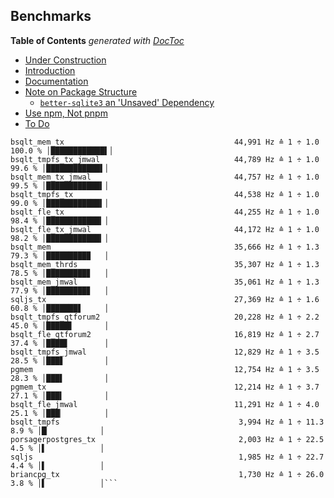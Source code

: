 
## Benchmarks


<!-- START doctoc generated TOC please keep comment here to allow auto update -->
<!-- DON'T EDIT THIS SECTION, INSTEAD RE-RUN doctoc TO UPDATE -->
**Table of Contents**  *generated with [DocToc](https://github.com/thlorenz/doctoc)*

- [Under Construction](#under-construction)
- [Introduction](#introduction)
- [Documentation](#documentation)
- [Note on Package Structure](#note-on-package-structure)
  - [`better-sqlite3` an 'Unsaved' Dependency](#better-sqlite3-an-unsaved-dependency)
- [Use npm, Not pnpm](#use-npm-not-pnpm)
- [To Do](#to-do)

<!-- END doctoc generated TOC please keep comment here to allow auto update -->


```
bsqlt_mem_tx                                      44,991 Hz ≙ 1 ÷ 1.0       100.0 % │████████████▌│
bsqlt_tmpfs_tx_jmwal                              44,789 Hz ≙ 1 ÷ 1.0        99.6 % │████████████▌│
bsqlt_mem_tx_jmwal                                44,757 Hz ≙ 1 ÷ 1.0        99.5 % │████████████▍│
bsqlt_tmpfs_tx                                    44,538 Hz ≙ 1 ÷ 1.0        99.0 % │████████████▍│
bsqlt_fle_tx                                      44,255 Hz ≙ 1 ÷ 1.0        98.4 % │████████████▎│
bsqlt_fle_tx_jmwal                                44,172 Hz ≙ 1 ÷ 1.0        98.2 % │████████████▎│
bsqlt_mem                                         35,666 Hz ≙ 1 ÷ 1.3        79.3 % │█████████▉   │
bsqlt_mem_thrds                                   35,307 Hz ≙ 1 ÷ 1.3        78.5 % │█████████▊   │
bsqlt_mem_jmwal                                   35,061 Hz ≙ 1 ÷ 1.3        77.9 % │█████████▊   │
sqljs_tx                                          27,369 Hz ≙ 1 ÷ 1.6        60.8 % │███████▋     │
bsqlt_tmpfs_qtforum2                              20,228 Hz ≙ 1 ÷ 2.2        45.0 % │█████▋       │
bsqlt_fle_qtforum2                                16,819 Hz ≙ 1 ÷ 2.7        37.4 % │████▋        │
bsqlt_tmpfs_jmwal                                 12,829 Hz ≙ 1 ÷ 3.5        28.5 % │███▋         │
pgmem                                             12,754 Hz ≙ 1 ÷ 3.5        28.3 % │███▌         │
pgmem_tx                                          12,214 Hz ≙ 1 ÷ 3.7        27.1 % │███▍         │
bsqlt_fle_jmwal                                   11,291 Hz ≙ 1 ÷ 4.0        25.1 % │███▏         │
bsqlt_tmpfs                                        3,994 Hz ≙ 1 ÷ 11.3        8.9 % │█▏           │
porsagerpostgres_tx                                2,003 Hz ≙ 1 ÷ 22.5        4.5 % │▌            │
sqljs                                              1,985 Hz ≙ 1 ÷ 22.7        4.4 % │▌            │
briancpg_tx                                        1,730 Hz ≙ 1 ÷ 26.0        3.8 % │▌            │```









